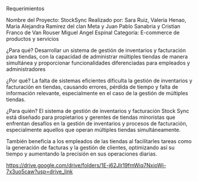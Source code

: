 Requerimientos 
 
Nombre del Proyecto: StockSync
Realizado por: Sara Ruiz, Valeria Henao, Maria Alejandra Ramirez del clan Meta y Juan Pablo Sanabria y Cristian Franco de Van Rouser
Miguel Angel Espinal
Categoría: E-commerce de productos y servicios

¿Para qué?
Desarrollar un sistema de gestión de inventarios y facturación para tiendas, 
con la capacidad de administrar múltiples tiendas de manera simultánea y 
proporcionar funcionalidades diferenciadas para empleados y administradores
       
¿Por qué?
La falta de sistemas eficientes dificulta la gestión de inventarios y facturación en tiendas, 
causando errores, pérdida de tiempo y falta de información relevante, especialmente en el caso de la 
gestión de múltiples tiendas.

¿Para quién?
El sistema de gestión de inventarios y facturación Stock Sync está diseñado para propietarios y gerentes de 
tiendas minoristas que enfrentan desafíos en la gestión de inventarios y procesos de facturación, 
especialmente aquellos que operan múltiples tiendas simultáneamente. 

También beneficia a los empleados de las tiendas al facilitarles tareas como la generación de facturas y la 
gestión de clientes, optimizando así su tiempo y aumentando la precisión en sus operaciones diarias.

https://drive.google.com/drive/folders/1E-j62Jlr19fmWiq7NxioWj-7x3uo5caw?usp=drive_link
